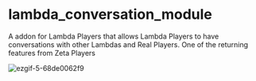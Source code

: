 # lambda_conversation_module
A addon for Lambda Players that allows Lambda Players to have conversations with other Lambdas and Real Players. One of the returning features from Zeta Players

![ezgif-5-68de0062f9](https://user-images.githubusercontent.com/109770359/206313301-40f95ddb-acdc-4771-9547-b4a0d8c51c30.gif)

